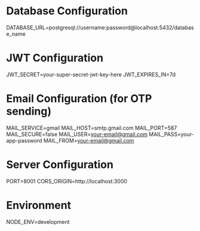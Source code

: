 # Database Configuration
DATABASE_URL=postgresql://username:password@localhost:5432/database_name

# JWT Configuration
JWT_SECRET=your-super-secret-jwt-key-here
JWT_EXPIRES_IN=7d

# Email Configuration (for OTP sending)
MAIL_SERVICE=gmail
MAIL_HOST=smtp.gmail.com
MAIL_PORT=587
MAIL_SECURE=false
MAIL_USER=your-email@gmail.com
MAIL_PASS=your-app-password
MAIL_FROM=your-email@gmail.com

# Server Configuration
PORT=8001
CORS_ORIGIN=http://localhost:3000

# Environment
NODE_ENV=development